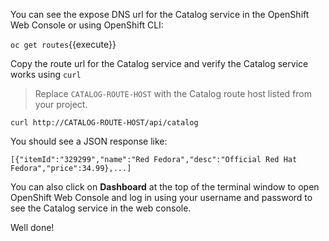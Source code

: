 You can see the expose DNS url for the Catalog service in the OpenShift Web Console or using 
OpenShift CLI:

```oc get routes```{{execute}}

Copy the route url for the Catalog service and verify the Catalog service works using `curl`

> Replace `CATALOG-ROUTE-HOST` with the Catalog route host listed from your project.

```curl http://CATALOG-ROUTE-HOST/api/catalog```

You should see a JSON response like:
```
[{"itemId":"329299","name":"Red Fedora","desc":"Official Red Hat Fedora","price":34.99},...]
```

You can also click on **Dashboard** at the top of the terminal window to 
open OpenShift Web Console and log in using your username and password to 
see the Catalog service in the web console.

Well done!